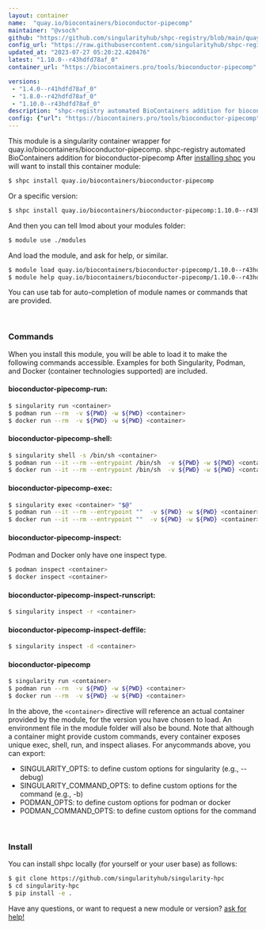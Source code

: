 ```yaml
---
layout: container
name:  "quay.io/biocontainers/bioconductor-pipecomp"
maintainer: "@vsoch"
github: "https://github.com/singularityhub/shpc-registry/blob/main/quay.io/biocontainers/bioconductor-pipecomp/container.yaml"
config_url: "https://raw.githubusercontent.com/singularityhub/shpc-registry/main/quay.io/biocontainers/bioconductor-pipecomp/container.yaml"
updated_at: "2023-07-27 05:20:22.420476"
latest: "1.10.0--r43hdfd78af_0"
container_url: "https://biocontainers.pro/tools/bioconductor-pipecomp"

versions:
 - "1.4.0--r41hdfd78af_0"
 - "1.8.0--r42hdfd78af_0"
 - "1.10.0--r43hdfd78af_0"
description: "shpc-registry automated BioContainers addition for bioconductor-pipecomp"
config: {"url": "https://biocontainers.pro/tools/bioconductor-pipecomp", "maintainer": "@vsoch", "description": "shpc-registry automated BioContainers addition for bioconductor-pipecomp", "latest": {"1.10.0--r43hdfd78af_0": "sha256:9195f25a8d530ffeecde118ceb27114caf2a0dc0097c70743904b01bbae233ac"}, "tags": {"1.4.0--r41hdfd78af_0": "sha256:b242db1cfd84220d363c99afed9f7c82dfa42838c59775f380185974d9d227d6", "1.8.0--r42hdfd78af_0": "sha256:3d7f493829ff356674f3ec07cd5e4db96fd029c079ffb1068a7bad86032940bf", "1.10.0--r43hdfd78af_0": "sha256:9195f25a8d530ffeecde118ceb27114caf2a0dc0097c70743904b01bbae233ac"}, "docker": "quay.io/biocontainers/bioconductor-pipecomp"}
---
```


This module is a singularity container wrapper for quay.io/biocontainers/bioconductor-pipecomp.
shpc-registry automated BioContainers addition for bioconductor-pipecomp
After [installing shpc](#install) you will want to install this container module:


```bash
$ shpc install quay.io/biocontainers/bioconductor-pipecomp
```

Or a specific version:

```bash
$ shpc install quay.io/biocontainers/bioconductor-pipecomp:1.10.0--r43hdfd78af_0
```

And then you can tell lmod about your modules folder:

```bash
$ module use ./modules
```

And load the module, and ask for help, or similar.

```bash
$ module load quay.io/biocontainers/bioconductor-pipecomp/1.10.0--r43hdfd78af_0
$ module help quay.io/biocontainers/bioconductor-pipecomp/1.10.0--r43hdfd78af_0
```

You can use tab for auto-completion of module names or commands that are provided.

<br>

### Commands

When you install this module, you will be able to load it to make the following commands accessible.
Examples for both Singularity, Podman, and Docker (container technologies supported) are included.

#### bioconductor-pipecomp-run:

```bash
$ singularity run <container>
$ podman run --rm  -v ${PWD} -w ${PWD} <container>
$ docker run --rm  -v ${PWD} -w ${PWD} <container>
```

#### bioconductor-pipecomp-shell:

```bash
$ singularity shell -s /bin/sh <container>
$ podman run --it --rm --entrypoint /bin/sh  -v ${PWD} -w ${PWD} <container>
$ docker run --it --rm --entrypoint /bin/sh  -v ${PWD} -w ${PWD} <container>
```

#### bioconductor-pipecomp-exec:

```bash
$ singularity exec <container> "$@"
$ podman run --it --rm --entrypoint ""  -v ${PWD} -w ${PWD} <container> "$@"
$ docker run --it --rm --entrypoint ""  -v ${PWD} -w ${PWD} <container> "$@"
```

#### bioconductor-pipecomp-inspect:

Podman and Docker only have one inspect type.

```bash
$ podman inspect <container>
$ docker inspect <container>
```

#### bioconductor-pipecomp-inspect-runscript:

```bash
$ singularity inspect -r <container>
```

#### bioconductor-pipecomp-inspect-deffile:

```bash
$ singularity inspect -d <container>
```



#### bioconductor-pipecomp

```bash
$ singularity run <container>
$ podman run --rm  -v ${PWD} -w ${PWD} <container>
$ docker run --rm  -v ${PWD} -w ${PWD} <container>
```


In the above, the `<container>` directive will reference an actual container provided
by the module, for the version you have chosen to load. An environment file in the
module folder will also be bound. Note that although a container
might provide custom commands, every container exposes unique exec, shell, run, and
inspect aliases. For anycommands above, you can export:

 - SINGULARITY_OPTS: to define custom options for singularity (e.g., --debug)
 - SINGULARITY_COMMAND_OPTS: to define custom options for the command (e.g., -b)
 - PODMAN_OPTS: to define custom options for podman or docker
 - PODMAN_COMMAND_OPTS: to define custom options for the command

<br>

### Install

You can install shpc locally (for yourself or your user base) as follows:

```bash
$ git clone https://github.com/singularityhub/singularity-hpc
$ cd singularity-hpc
$ pip install -e .
```

Have any questions, or want to request a new module or version? [ask for help!](https://github.com/singularityhub/singularity-hpc/issues)
